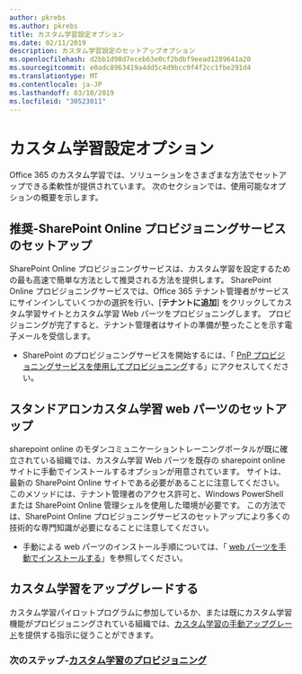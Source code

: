 ```yaml
---
author: pkrebs
ms.author: pkrebs
title: カスタム学習設定オプション
ms.date: 02/11/2019
description: カスタム学習設定のセットアップオプション
ms.openlocfilehash: d2bb1d98d7eceb63e0cf2bdbf9eead1289641a20
ms.sourcegitcommit: e0adc8963419a4dd5c4d9bcc9f4f2cc1fbe291d4
ms.translationtype: MT
ms.contentlocale: ja-JP
ms.lasthandoff: 03/10/2019
ms.locfileid: "30523011"
---
```

# <a name="custom-learning-setup-options"></a>カスタム学習設定オプション
Office 365 のカスタム学習では、ソリューションをさまざまな方法でセットアップできる柔軟性が提供されています。 次のセクションでは、使用可能なオプションの概要を示します。

## <a name="recommended---sharepoint-online-provisioning-service-setup"></a>推奨-SharePoint Online プロビジョニングサービスのセットアップ 
SharePoint Online プロビジョニングサービスは、カスタム学習を設定するための最も高速で簡単な方法として推奨される方法を提供します。 SharePoint Online プロビジョニングサービスでは、Office 365 テナント管理者がサービスにサインインしていくつかの選択を行い、[**テナントに追加**] をクリックしてカスタム学習サイトとカスタム学習 Web パーツをプロビジョニングします。 プロビジョニングが完了すると、テナント管理者はサイトの準備が整ったことを示す電子メールを受信します。 

- SharePoint のプロビジョニングサービスを開始するには、「 [PnP プロビジョニングサービスを使用してプロビジョニング](custom_provision.md)する」にアクセスしてください。   

## <a name="stand-alone-custom-learning-web-part-setup"></a>スタンドアロンカスタム学習 web パーツのセットアップ
sharepoint online のモダンコミュニケーショントレーニングポータルが既に確立されている組織では、カスタム学習 Web パーツを既存の sharepoint online サイトに手動でインストールするオプションが用意されています。 サイトは、最新の SharePoint Online サイトである必要があることに注意してください。 このメソッドには、テナント管理者のアクセス許可と、Windows PowerShell または SharePoint Online 管理シェルを使用した環境が必要です。 この方法では、SharePoint Online プロビジョニングサービスのセットアップにより多くの技術的な専門知識が必要になることに注意してください。

- 手動による web パーツのインストール手順については、「 [web パーツを手動でインストールする](custom_manualsetup.md)」を参照してください。 

## <a name="upgrade-custom-learning"></a>カスタム学習をアップグレードする
カスタム学習パイロットプログラムに参加しているか、または既にカスタム学習機能がプロビジョニングされている組織では、[カスタム学習の手動アップグレード](custom_upgrade.md)を提供する指示に従うことができます。    

### <a name="next-steps---provision-custom-learningcustomprovisionmd"></a>次のステップ-[カスタム学習のプロビジョニング](custom_provision.md)
